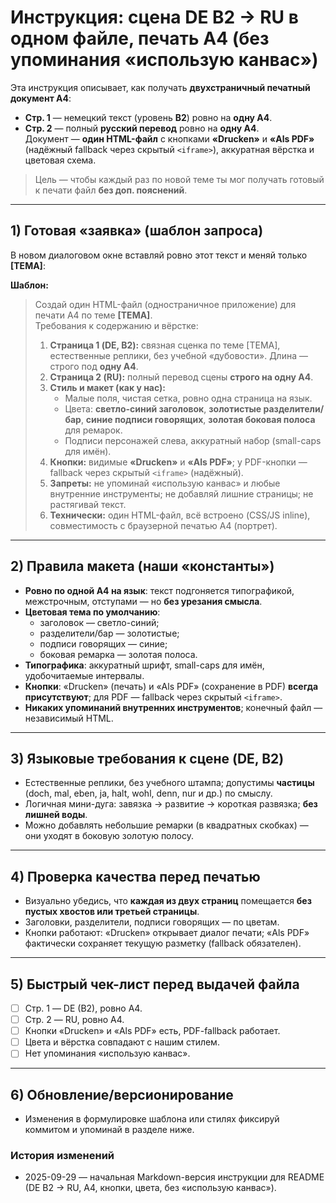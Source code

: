 # Инструкция: сцена **DE B2 → RU** в одном файле, печать **A4** (без упоминания «использую канвас»)

Эта инструкция описывает, как получать **двухстраничный печатный документ A4**:  
- **Стр. 1** — немецкий текст (уровень **B2**) ровно на **одну A4**.  
- **Стр. 2** — полный **русский перевод** ровно на **одну A4**.  
Документ — **один HTML-файл** с кнопками **«Drucken»** и **«Als PDF»** (надёжный fallback через скрытый `<iframe>`), аккуратная вёрстка и цветовая схема.

> Цель — чтобы каждый раз по новой теме ты мог получать готовый к печати файл **без доп. пояснений**.

---

## 1) Готовая «заявка» (шаблон запроса)
В новом диалоговом окне вставляй ровно этот текст и меняй только **[ТЕМА]**:

**Шаблон:**
> Создай один HTML-файл (одностраничное приложение) для печати A4 по теме **[ТЕМА]**.  
> Требования к содержанию и вёрстке:
> 1. **Страница 1 (DE, B2):** связная сценка по теме [ТЕМА], естественные реплики, без учебной «дубовости». Длина — строго под **одну A4**.
> 2. **Страница 2 (RU):** полный перевод сцены **строго на одну A4**.  
> 3. **Стиль и макет (как у нас):**
>    - Малые поля, чистая сетка, ровно одна страница на язык.
>    - Цвета: **светло-синий заголовок**, **золотистые разделители/бар**, **синие подписи говорящих**, **золотая боковая полоса** для ремарок.
>    - Подписи персонажей слева, аккуратный набор (small-caps для имён).
> 4. **Кнопки:** видимые **«Drucken»** и **«Als PDF»**; у PDF-кнопки — fallback через скрытый `<iframe>` (надёжный).
> 5. **Запреты:** не упоминай «использую канвас» и любые внутренние инструменты; не добавляй лишние страницы; не растягивай текст.
> 6. **Технически:** один HTML-файл, всё встроено (CSS/JS inline), совместимость с браузерной печатью A4 (портрет).

---

## 2) Правила макета (наши «константы»)
- **Ровно по одной A4 на язык**: текст подгоняется типографикой, межстрочным, отступами — но **без урезания смысла**.  
- **Цветовая тема по умолчанию**:  
  - заголовок — светло-синий;  
  - разделители/бар — золотистые;  
  - подписи говорящих — синие;  
  - боковая ремарка — золотая полоса.  
- **Типографика**: аккуратный шрифт, small-caps для имён, удобочитаемые интервалы.  
- **Кнопки**: «Drucken» (печать) и «Als PDF» (сохранение в PDF) **всегда присутствуют**; для PDF — fallback через скрытый `<iframe>`.  
- **Никаких упоминаний внутренних инструментов**; конечный файл — независимый HTML.

---

## 3) Языковые требования к сцене (DE, B2)
- Естественные реплики, без учебного штампа; допустимы **частицы** (doch, mal, eben, ja, halt, wohl, denn, nur и др.) по смыслу.  
- Логичная мини-дуга: завязка → развитие → короткая развязка; **без лишней воды**.  
- Можно добавлять небольшие ремарки (в квадратных скобках) — они уходят в боковую золотую полосу.

---

## 4) Проверка качества перед печатью
- Визуально убедись, что **каждая из двух страниц** помещается **без пустых хвостов или третьей страницы**.  
- Заголовки, разделители, подписи говорящих — по цветам.  
- Кнопки работают: «Drucken» открывает диалог печати; «Als PDF» фактически сохраняет текущую разметку (fallback обязателен).

---

## 5) Быстрый чек-лист перед выдачей файла
- [ ] Стр. 1 — DE (B2), ровно A4.  
- [ ] Стр. 2 — RU, ровно A4.  
- [ ] Кнопки «Drucken» и «Als PDF» есть, PDF-fallback работает.  
- [ ] Цвета и вёрстка совпадают с нашим стилем.  
- [ ] Нет упоминания «использую канвас».

---

## 6) Обновление/версионирование
- Изменения в формулировке шаблона или стилях фиксируй коммитом и упоминай в разделе ниже.

### История изменений
- 2025-09-29 — начальная Markdown-версия инструкции для README (DE B2 → RU, A4, кнопки, цвета, без «использую канвас»).
